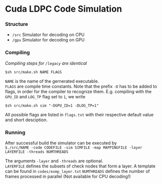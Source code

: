 # Cuda LDPC Code Simulation
### Structure
* `/src` Simulator for decoding on CPU
* `/gpu` Simulator for decoding on GPU

### Compiling
*Compiling steps for `/legacy` are identical*

`$sh src/make.sh NAME FLAGS`

`NAME` is the name of the gernerated executable.  
`FLAGS` are compile time constants. Note that the prefix `-D` has to be added to flags, in order for the compiler to recognize them. E.g. compiling with the `GPU_ID` and `LOG_TP` flag set to `1`, we write

`$sh src/make.sh sim "-DGPU_ID=1 -DLOG_TP=1"`

All possible flags are listed in `flags.txt` with their respective default value and short desciption.

### Running
After successful build the simulator can be executed by  
`$./src/NAME -code CODEFILE -sim SIMFILE -map MAPPINGFILE -layer LAYERFILE -threads NUMTHREADS`  

The arguments `-layer` and `-threads` are optional.  
`LAYERFILE` defines the subsets of check nodes that form a layer. A template can be found in `codes/exmp_layer.txt`
`NUMTHREADS` defines the number of frames processed in parallel (Not available for CPU decoding!)
